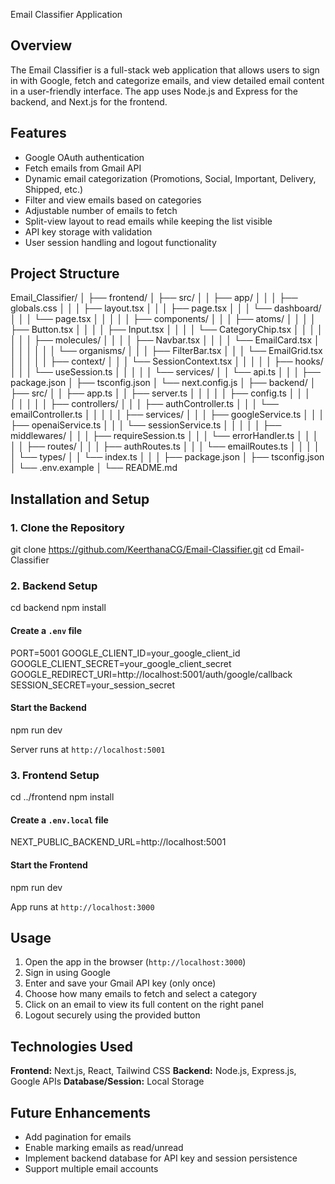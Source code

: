  Email Classifier Application
## Overview

The Email Classifier is a full-stack web application that allows users to sign in with Google, fetch and categorize emails, and view detailed email content in a user-friendly interface.
The app uses Node.js and Express for the backend, and Next.js for the frontend.

## Features

* Google OAuth authentication
* Fetch emails from Gmail API
* Dynamic email categorization (Promotions, Social, Important, Delivery, Shipped, etc.)
* Filter and view emails based on categories
* Adjustable number of emails to fetch
* Split-view layout to read emails while keeping the list visible
* API key storage with validation
* User session handling and logout functionality

## Project Structure

Email_Classifier/
│
├── frontend/
│   ├── src/
│   │   ├── app/
│   │   │   ├── globals.css
│   │   │   ├── layout.tsx
│   │   │   ├── page.tsx
│   │   │   └── dashboard/
│   │   │       └── page.tsx
│   │   │
│   │   ├── components/
│   │   │   ├── atoms/
│   │   │   │   ├── Button.tsx
│   │   │   │   ├── Input.tsx
│   │   │   │   └── CategoryChip.tsx
│   │   │   │
│   │   │   ├── molecules/
│   │   │   │   ├── Navbar.tsx
│   │   │   │   └── EmailCard.tsx
│   │   │   │
│   │   │   └── organisms/
│   │   │       ├── FilterBar.tsx
│   │   │       └── EmailGrid.tsx
│   │   │
│   │   ├── context/
│   │   │   └── SessionContext.tsx
│   │   │
│   │   ├── hooks/
│   │   │   └── useSession.ts
│   │   │
│   │   └── services/
│   │       └── api.ts
│   │
│   ├── package.json
│   ├── tsconfig.json
│   └── next.config.js
│
├── backend/
│   ├── src/
│   │   ├── app.ts
│   │   ├── server.ts
│   │   │
│   │   ├── config.ts
│   │   │  
│   │   │
│   │   ├── controllers/
│   │   │   ├── authController.ts
│   │   │   └── emailController.ts
│   │   │
│   │   ├── services/
│   │   │   ├── googleService.ts
│   │   │   ├── openaiService.ts
│   │   │   └── sessionService.ts
│   │   │
│   │   ├── middlewares/
│   │   │   ├── requireSession.ts
│   │   │   └── errorHandler.ts
│   │   │
│   │   ├── routes/
│   │   │   ├── authRoutes.ts
│   │   │   └── emailRoutes.ts
│   │   │
│   │   └── types/
│   │       └── index.ts
│   │
│   ├── package.json
│   ├── tsconfig.json
│   └── .env.example
│
└── README.md




## Installation and Setup

### 1. Clone the Repository


git clone https://github.com/KeerthanaCG/Email-Classifier.git
cd Email-Classifier


### 2. Backend Setup


cd backend
npm install


#### Create a `.env` file


PORT=5001
GOOGLE_CLIENT_ID=your_google_client_id
GOOGLE_CLIENT_SECRET=your_google_client_secret
GOOGLE_REDIRECT_URI=http://localhost:5001/auth/google/callback
SESSION_SECRET=your_session_secret


#### Start the Backend

npm run dev


Server runs at `http://localhost:5001`



### 3. Frontend Setup


cd ../frontend
npm install


#### Create a `.env.local` file


NEXT_PUBLIC_BACKEND_URL=http://localhost:5001


#### Start the Frontend


npm run dev


App runs at `http://localhost:3000`



## Usage

1. Open the app in the browser (`http://localhost:3000`)
2. Sign in using Google
3. Enter and save your Gmail API key (only once)
4. Choose how many emails to fetch and select a category
5. Click on an email to view its full content on the right panel
6. Logout securely using the provided button



## Technologies Used

**Frontend:** Next.js, React, Tailwind CSS
**Backend:** Node.js, Express.js, Google APIs
**Database/Session:** Local Storage



## Future Enhancements

* Add pagination for emails
* Enable marking emails as read/unread
* Implement backend database for API key and session persistence
* Support multiple email accounts
